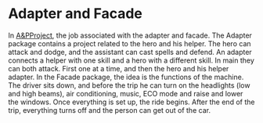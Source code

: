 # Adapter and Facade

In [A&PProject](https://github.com/Glevelll/Design-Patterns/tree/main/PatternsAdapter%26Facade/A%26PProject), the job associated with the adapter and facade. The Adapter package contains a project related to the hero and his helper. The hero can attack and dodge, and the assistant can cast spells and defend. An adapter connects a helper with one skill and a hero with a different skill. In main they can both attack. First one at a time, and then the hero and his helper adapter. In the Facade package, the idea is the functions of the machine. The driver sits down, and before the trip he can turn on the headlights (low and high beams), air conditioning, music, ECO mode and raise and lower the windows. Once everything is set up, the ride begins. After the end of the trip, everything turns off and the person can get out of the car.
